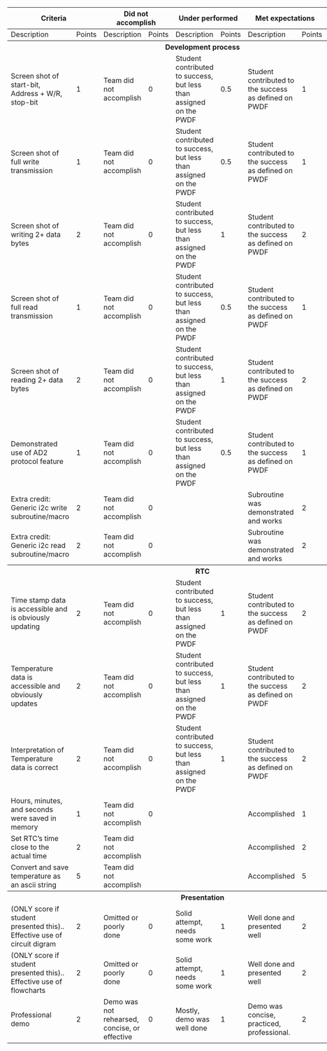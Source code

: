 <table style="overflow: visible" ><thead>
  <tr>
    <th  colspan="2">Criteria</th>
    <th  colspan="2">Did not accomplish</th>
    <th  colspan="2">Under performed</th>
    <th  colspan="2">Met expectations</th>
    <th  colspan="2">Exceeded expectations</th>
  </tr></thead>
<tbody>
  <tr>
    <td >Description</td>
    <td >Points</td>
    <td >Description</td>
    <td >Points</td>
    <td >Description</td>
    <td >Points</td>
    <td >Description</td>
    <td >Points</td>
    <td >Description</td>
    <td >Points</td>
  </tr>
  <tr>
    <th  colspan="10"><b>Development process</b></th>
  </tr>
  <tr>
    <td >Screen shot of start-bit, Address + W/R, stop-bit</td>
    <td >1</td>
    <td >Team did not accomplish</td>
    <td >0</td>
    <td >Student contributed to success, but less than assigned on the PWDF </td>
    <td >0.5</td>
    <td >Student contributed to the success as defined on PWDF</td>
    <td >1</td>
    <td >Student completed more than their assigned workload</td>
    <td >1.5</td>
  </tr>
  <tr>
    <td >Screen shot of full write transmission</td>
    <td >1</td>
    <td >Team did not accomplish</td>
    <td >0</td>
    <td >Student contributed to success, but less than assigned on the PWDF </td>
    <td >0.5</td>
    <td >Student contributed to the success as defined on PWDF</td>
    <td >1</td>
    <td >Student completed more than their assigned workload</td>
    <td >1.5</td>
  </tr>
  <tr>
    <td >Screen shot of writing 2+ data bytes</td>
    <td >2</td>
    <td >Team did not accomplish</td>
    <td >0</td>
    <td >Student contributed to success, but less than assigned on the PWDF </td>
    <td >1</td>
    <td >Student contributed to the success as defined on PWDF</td>
    <td >2</td>
    <td >Student completed more than their assigned workload</td>
    <td >2.5</td>
  </tr>
  <tr>
    <td >Screen shot of full read transmission</td>
    <td >1</td>
    <td >Team did not accomplish</td>
    <td >0</td>
    <td >Student contributed to success, but less than assigned on the PWDF </td>
    <td >0.5</td>
    <td >Student contributed to the success as defined on PWDF</td>
    <td >1</td>
    <td >Student completed more than their assigned workload</td>
    <td >1.5</td>
  </tr>
  <tr>
    <td >Screen shot of reading 2+ data bytes</td>
    <td >2</td>
    <td >Team did not accomplish</td>
    <td >0</td>
    <td >Student contributed to success, but less than assigned on the PWDF </td>
    <td >1</td>
    <td >Student contributed to the success as defined on PWDF</td>
    <td >2</td>
    <td >Student completed more than their assigned workload</td>
    <td >2.5</td>
  </tr>
  <tr>
    <td >Demonstrated use of AD2 protocol feature</td>
    <td >1</td>
    <td >Team did not accomplish</td>
    <td >0</td>
    <td >Student contributed to success, but less than assigned on the PWDF </td>
    <td >0.5</td>
    <td >Student contributed to the success as defined on PWDF</td>
    <td >1</td>
    <td >Student completed more than their assigned workload</td>
    <td >1.5</td>
  </tr>
  <tr>
    <td >Extra credit:<br>Generic i2c write subroutine/macro</td>
    <td >2</td>
    <td >Team did not accomplish</td>
    <td >0</td>
    <td ></td>
    <td ></td>
    <td >Subroutine was demonstrated and works</td>
    <td >2</td>
    <td ></td>
    <td ></td>
  </tr>
  <tr>
    <td >Extra credit:<br>Generic i2c read subroutine/macro</td>
    <td >2</td>
    <td >Team did not accomplish</td>
    <td >0</td>
    <td ></td>
    <td ></td>
    <td >Subroutine was demonstrated and works</td>
    <td >2</td>
    <td ></td>
    <td ></td>
  </tr>
  <tr>
    <th  colspan="10"><b>RTC</b></th>
  </tr>
  <tr>
    <td >Time stamp data is accessible and is obviously updating</td>
    <td >2</td>
    <td >Team did not accomplish</td>
    <td >0</td>
    <td >Student contributed to success, but less than assigned on the PWDF </td>
    <td >1</td>
    <td >Student contributed to the success as defined on PWDF</td>
    <td >2</td>
    <td >Student completed more than their assigned workload</td>
    <td >2.5</td>
  </tr>
  <tr>
    <td >Temperature data is accessible and obviously updates</td>
    <td >2</td>
    <td >Team did not accomplish</td>
    <td >0</td>
    <td >Student contributed to success, but less than assigned on the PWDF </td>
    <td >1</td>
    <td >Student contributed to the success as defined on PWDF</td>
    <td >2</td>
    <td >Student completed more than their assigned workload</td>
    <td >2.5</td>
  </tr>
  <tr>
    <td >Interpretation of Temperature data is correct</td>
    <td >2</td>
    <td >Team did not accomplish</td>
    <td >0</td>
    <td >Student contributed to success, but less than assigned on the PWDF </td>
    <td >1</td>
    <td >Student contributed to the success as defined on PWDF</td>
    <td >2</td>
    <td >Student completed more than their assigned workload</td>
    <td >2.5</td>
  </tr>
  <tr>
    <td >Hours, minutes, and seconds were saved in memory</td>
    <td >1</td>
    <td >Team did not accomplish</td>
    <td >0</td>
    <td ></td>
    <td ></td>
    <td >Accomplished</td>
    <td >1</td>
    <td ></td>
    <td ></td>
  </tr>
  <tr>
    <td >Set RTC’s time close to the actual time</td>
    <td >2</td>
    <td >Team did not accomplish</td>
    <td ></td>
    <td ></td>
    <td ></td>
    <td >Accomplished</td>
    <td >2</td>
    <td ></td>
    <td ></td>
  </tr>
  <tr>
    <td >Convert and save temperature as an ascii string</td>
    <td >5</td>
    <td >Team did not accomplish</td>
    <td ></td>
    <td ></td>
    <td ></td>
    <td >Accomplished</td>
    <td >5</td>
    <td ></td>
    <td ></td>
  </tr>
  <tr>
    <th  colspan="10"><b>Presentation</b></th>
  </tr>
  <tr>
    <td >(ONLY score if student presented this).. Effective use of circuit digram</td>
    <td >2</td>
    <td >Omitted or poorly done</td>
    <td >0</td>
    <td >Solid attempt, needs some work</td>
    <td >1</td>
    <td >Well done and presented well</td>
    <td >2</td>
    <td ></td>
    <td ></td>
  </tr>
  <tr>
    <td >(ONLY score if student presented this).. Effective use of flowcharts</td>
    <td >2</td>
    <td >Omitted or poorly done</td>
    <td >0</td>
    <td >Solid attempt, needs some work</td>
    <td >1</td>
    <td >Well done and presented well</td>
    <td >2</td>
    <td ></td>
    <td ></td>
  </tr>
  <tr>
    <td >Professional demo</td>
    <td >2</td>
    <td >Demo was not rehearsed, concise, or effective</td>
    <td >0</td>
    <td >Mostly, demo was well done</td>
    <td >1</td>
    <td >Demo was concise, practiced, professional.&nbsp;&nbsp;</td>
    <td >2</td>
    <td ></td>
    <td ></td>
  </tr>
</tbody></table>